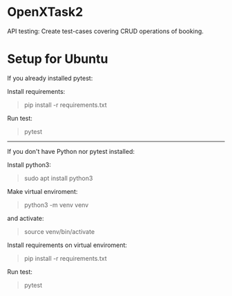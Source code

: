 # OpenXTask2
API testing: Create test-cases covering CRUD operations of booking.

# Setup for Ubuntu

If you already installed pytest:

Install requirements:

> pip install -r requirements.txt

Run test:

> pytest

--------------------------------

If you don't have Python nor pytest installed:

Install python3:

> sudo apt install python3

Make virtual enviroment:

> python3 -m venv venv

and activate:

> source venv/bin/activate

Install requirements on virtual enviroment:

> pip install -r requirements.txt

Run test:

> pytest

